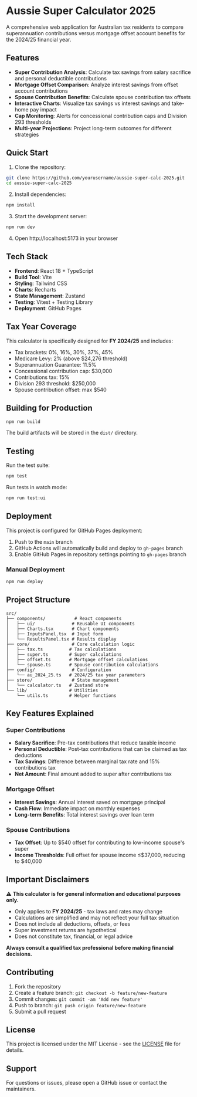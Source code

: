# Aussie Super Calculator 2025

A comprehensive web application for Australian tax residents to compare superannuation contributions versus mortgage offset account benefits for the 2024/25 financial year.

## Features

- **Super Contribution Analysis**: Calculate tax savings from salary sacrifice and personal deductible contributions
- **Mortgage Offset Comparison**: Analyze interest savings from offset account contributions
- **Spouse Contribution Benefits**: Calculate spouse contribution tax offsets
- **Interactive Charts**: Visualize tax savings vs interest savings and take-home pay impact
- **Cap Monitoring**: Alerts for concessional contribution caps and Division 293 thresholds
- **Multi-year Projections**: Project long-term outcomes for different strategies

## Quick Start

1. Clone the repository:
```bash
git clone https://github.com/yourusername/aussie-super-calc-2025.git
cd aussie-super-calc-2025
```

2. Install dependencies:
```bash
npm install
```

3. Start the development server:
```bash
npm run dev
```

4. Open http://localhost:5173 in your browser

## Tech Stack

- **Frontend**: React 18 + TypeScript
- **Build Tool**: Vite
- **Styling**: Tailwind CSS
- **Charts**: Recharts
- **State Management**: Zustand
- **Testing**: Vitest + Testing Library
- **Deployment**: GitHub Pages

## Tax Year Coverage

This calculator is specifically designed for **FY 2024/25** and includes:

- Tax brackets: 0%, 16%, 30%, 37%, 45%
- Medicare Levy: 2% (above $24,276 threshold)
- Superannuation Guarantee: 11.5%
- Concessional contribution cap: $30,000
- Contributions tax: 15%
- Division 293 threshold: $250,000
- Spouse contribution offset: max $540

## Building for Production

```bash
npm run build
```

The build artifacts will be stored in the `dist/` directory.

## Testing

Run the test suite:

```bash
npm test
```

Run tests in watch mode:

```bash
npm run test:ui
```

## Deployment

This project is configured for GitHub Pages deployment:

1. Push to the `main` branch
2. GitHub Actions will automatically build and deploy to `gh-pages` branch
3. Enable GitHub Pages in repository settings pointing to `gh-pages` branch

### Manual Deployment

```bash
npm run deploy
```

## Project Structure

```
src/
├── components/           # React components
│   ├── ui/              # Reusable UI components
│   ├── Charts.tsx       # Chart components
│   ├── InputsPanel.tsx  # Input form
│   └── ResultsPanel.tsx # Results display
├── core/                # Core calculation logic
│   ├── tax.ts          # Tax calculations
│   ├── super.ts        # Super calculations
│   ├── offset.ts       # Mortgage offset calculations
│   └── spouse.ts       # Spouse contribution calculations
├── config/              # Configuration
│   └── au_2024_25.ts   # 2024/25 tax year parameters
├── store/               # State management
│   └── calculator.ts   # Zustand store
└── lib/                # Utilities
    └── utils.ts        # Helper functions
```

## Key Features Explained

### Super Contributions
- **Salary Sacrifice**: Pre-tax contributions that reduce taxable income
- **Personal Deductible**: Post-tax contributions that can be claimed as tax deductions
- **Tax Savings**: Difference between marginal tax rate and 15% contributions tax
- **Net Amount**: Final amount added to super after contributions tax

### Mortgage Offset
- **Interest Savings**: Annual interest saved on mortgage principal
- **Cash Flow**: Immediate impact on monthly expenses
- **Long-term Benefits**: Total interest savings over loan term

### Spouse Contributions
- **Tax Offset**: Up to $540 offset for contributing to low-income spouse's super
- **Income Thresholds**: Full offset for spouse income ≤$37,000, reducing to $40,000

## Important Disclaimers

⚠️ **This calculator is for general information and educational purposes only.**

- Only applies to **FY 2024/25** - tax laws and rates may change
- Calculations are simplified and may not reflect your full tax situation
- Does not include all deductions, offsets, or fees
- Super investment returns are hypothetical
- Does not constitute tax, financial, or legal advice

**Always consult a qualified tax professional before making financial decisions.**

## Contributing

1. Fork the repository
2. Create a feature branch: `git checkout -b feature/new-feature`
3. Commit changes: `git commit -am 'Add new feature'`
4. Push to branch: `git push origin feature/new-feature`
5. Submit a pull request

## License

This project is licensed under the MIT License - see the [LICENSE](LICENSE) file for details.

## Support

For questions or issues, please open a GitHub issue or contact the maintainers.
